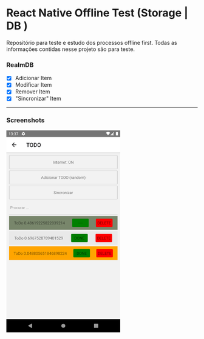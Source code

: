 # React Native Offline Test (Storage | DB )
Repositório para teste e estudo dos processos offline first.  Todas as informações contidas nesse projeto são para teste. 


### RealmDB
- [X] Adicionar Item
- [X] Modificar Item
- [X] Remover Item
- [X] "Sincronizar" Item

---
### Screenshots
<img src="./md/screen.png" width="300">